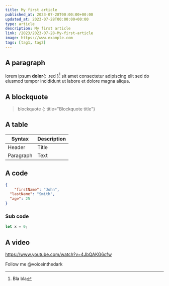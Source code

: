 ```yaml
---
title: My first article
published_at: 2023-07-28T00:00:00+00:00
updated_at: 2023-07-28T00:00:00+00:00
type: article
description: My first article
link: /2023/2023-07-28-My-first-article
image: https://www.example.com
tags: [tag1, tag2]
---
```


## A paragraph
lorem ipsum **dolor**{: .red }[^1] sit amet consectetur adipiscing elit sed do eiusmod tempor incididunt ut labore et dolore magna aliqua. 

## A blockquote

> blockquote
{: title="Blockquote title"}

## A table

| Syntax | Description | 
| ----------- | ----------- |
| Header | Title |
| Paragraph | Text | 

## A code

```json
{
    "firstName": "John",
  "lastName": "Smith",
  "age": 25
}
``` 
### Sub code
```javascript
let x = 0;
```

## A video

https://www.youtube.com/watch?v=4JbQAKG6cfw

Follow me @voiceinthedark


[^1]: Bla bla
